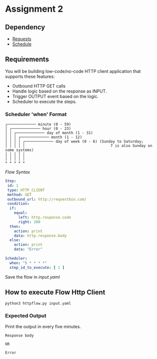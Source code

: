 # Assignment 2

## Dependency

- [Requests](https://requests.readthedocs.io/en/master/)
- [Schedule](https://github.com/dbader/schedule)

## Requirements

You will be building low-code/no-code HTTP client application that supports these features:

* Outbound HTTP GET calls
* Handle logic based on the response as INPUT.
* Trigger OUTPUT event based on the logic.
* Scheduler to execute the steps.


### Scheduler 'when' Format

```
┌───────────── minute (0 - 59)
│ ┌───────────── hour (0 - 23) 
│ │ ┌───────────── day of month (1 - 31)
│ │ │ ┌───────────── month (1 - 12)
│ │ │ │ ┌───────────── day of week (0 - 6) (Sunday to Saturday;
│ │ │ │ │                                       7 is also Sunday on some systems)
│ │ │ │ │
│ │ │ │ │
* * * * * 
```


_Flow Syntax_

```yaml
Step:
 id: 1
 type: HTTP_CLIENT
 method: GET
 outbound_url: http://requestbin.com/
 condition:
  if: 
    equal:
      left: http.response.code
      right: 200
  then:
    action: print
    data: http.response.body
  else:
    action: print
    data: "Error"
    
Scheduler:
  when: "5 * * * *"
  step_id_to_execute: [ 1 ]
```

Save the flow in _input.yaml_

## How to execute Flow Http Client

```
python3 httpflow.py input.yaml
```

### Expected Output

Print the output in every five minutes.

```
Response body

OR

Error
```
